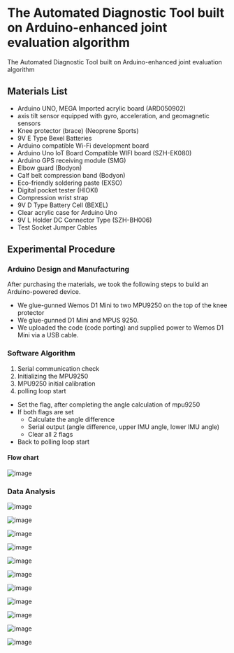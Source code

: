 # The Automated Diagnostic Tool built on Arduino-enhanced joint evaluation algorithm
The Automated Diagnostic Tool built on Arduino-enhanced joint evaluation algorithm


## Materials List
*	Arduino UNO, MEGA Imported acrylic board (ARD050902)
*	axis tilt sensor equipped with gyro, acceleration, and geomagnetic sensors
*	Knee protector (brace) (Neoprene Sports)
*	9V E Type Bexel Batteries
*	Arduino compatible Wi-Fi development board
*	Arduino Uno IoT Board Compatible WIFI board (SZH-EK080)
*	Arduino GPS receiving module (SMG)
*	Elbow guard (Bodyon)
*	Calf belt compression band (Bodyon)
*	Eco-friendly soldering paste (EXSO)
*	Digital pocket tester (HIOKI)
*	Compression wrist strap
*	9V D Type Battery Cell (BEXEL)
*	Clear acrylic case for Arduino Uno
*	9V L Holder DC Connector Type (SZH-BH006)
*	Test Socket Jumper Cables

## Experimental Procedure

### Arduino Design and Manufacturing
After purchasing the materials, we took the following steps to build an Arduino-powered device.

* We glue-gunned Wemos D1 Mini to two MPU9250 on the top of the knee protector
* We glue-gunned D1 Mini and MPUS 9250.
* We uploaded the code (code porting) and supplied power to Wemos D1 Mini via a USB cable.

### Software Algorithm
1. Serial communication check 
2. Initializing the MPU9250 
3. MPU9250 initial calibration 
4. polling loop start 
  *	Set the flag, after completing the angle calculation of mpu9250 
  *	If both flags are set
    *	 Calculate the angle difference
    *	Serial output (angle difference, upper IMU angle, lower IMU angle) 
    *	Clear all 2 flags
  *	Back to polling loop start


#### Flow chart
![image](https://user-images.githubusercontent.com/82205054/114388246-67161200-9bce-11eb-892d-0df51add76db.png)


### Data Analysis
![image](https://user-images.githubusercontent.com/82205054/114650238-d863db00-9d1c-11eb-8aa9-b7c690da7ee0.png)

![image](https://user-images.githubusercontent.com/82205054/114650252-e0237f80-9d1c-11eb-88ee-63affb42b6c1.png)


![image](https://user-images.githubusercontent.com/82205054/114388400-97f64700-9bce-11eb-8d86-1bbafd7ae59f.png)

![image](https://user-images.githubusercontent.com/82205054/114724742-d890c480-9d76-11eb-9b50-4c75b55c9cd3.png)


![image](https://user-images.githubusercontent.com/82205054/114723937-0cb7b580-9d76-11eb-9e0d-cbf2d139460c.png)

![image](https://user-images.githubusercontent.com/82205054/114724077-2bb64780-9d76-11eb-8d45-6d7346673965.png)

![image](https://user-images.githubusercontent.com/82205054/114724125-3670dc80-9d76-11eb-8b1a-02c0d0fe376c.png)


![image](https://user-images.githubusercontent.com/82205054/114724179-44266200-9d76-11eb-954b-9ae1fe670512.png)

![image](https://user-images.githubusercontent.com/82205054/114724203-4983ac80-9d76-11eb-9e6b-2aa72d53d50c.png)

![image](https://user-images.githubusercontent.com/82205054/114724710-d0388980-9d76-11eb-9c14-4b42462438f3.png)


![image](https://user-images.githubusercontent.com/82205054/114724228-4dafca00-9d76-11eb-9c2f-4f54b90692ab.png)



